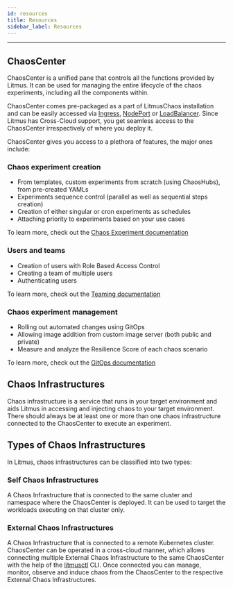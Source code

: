 ```yaml
---
id: resources
title: Resources
sidebar_label: Resources
---
```


---

## ChaosCenter
ChaosCenter is a unified pane that controls all the functions provided by Litmus. It can be used for managing the entire lifecycle of the chaos experiments, including all the components within.

ChaosCenter comes pre-packaged as a part of LitmusChaos installation and can be easily accessed via [Ingress](../user-guides/setup-with-ingress.md), [NodePort](../user-guides/setup-without-ingress.md#with-nodeport) or [LoadBalancer](../user-guides/setup-without-ingress.md#with-loadbalancer). Since Litmus has Cross-Cloud support, you get seamless access to the ChaosCenter irrespectively of where you deploy it.

ChaosCenter gives you access to a plethora of features, the major ones include:

### Chaos experiment creation
- From templates, custom experiments from scratch (using ChaosHubs), from pre-created YAMLs
- Experiments sequence control (parallel as well as sequential steps creation)
- Creation of either singular or cron experiments as schedules
- Attaching priority to experiments based on your use cases

To learn more, check out the [Chaos Experiment documentation](../concepts/chaos-workflow.md)

### Users and teams
- Creation of users with Role Based Access Control
- Creating a team of multiple users
- Authenticating users

To learn more, check out the [Teaming documentation](../concepts/teaming.md)

### Chaos experiment management
- Rolling out automated changes using GitOps
- Allowing image addition from custom image server (both public and private)
- Measure and analyze the Resilience Score of each chaos scenario

To learn more, check out the [GitOps documentation](../concepts/gitops.md)

## Chaos Infrastructures
Chaos infrastructure is a service that runs in your target environment and aids Litmus in accessing and injecting chaos to your target environment. There should always be at least one or more than one chaos infrastructure connected to the ChaosCenter to execute an experiment.

## Types of Chaos Infrastructures

In Litmus, chaos infrastructures can be classified into two types:

### Self Chaos Infrastructures
A Chaos Infrastructure that is connected to the same cluster and namespace where the ChaosCenter is deployed. It can be used to target the workloads executing on that cluster only.

### External Chaos Infrastructures
A Chaos Infrastructure that is connected to a remote Kubernetes cluster. ChaosCenter can be operated in a cross-cloud manner, which allows connecting multiple External Chaos Infrastructure to the same ChaosCenter with the help of the [litmusctl](../litmusctl/installation.md) CLI. Once connected you can manage, monitor, observe and induce chaos from the ChaosCenter to the respective External Chaos Infrastructures.
